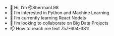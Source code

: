 - 👋 Hi, I’m @ShermanL98
- 👀 I’m interested in Python and Machine Learning
- 🌱 I’m currently learning React Nodejs
- 💞️ I’m looking to collaborate on Big Data Projects
- 📫 How to reach me text 757-604-3811

<!---
ShermanL98/ShermanL98 is a ✨ special ✨ repository because its `README.md` (this file) appears on your GitHub profile.
You can click the Preview link to take a look at your changes.
--->

